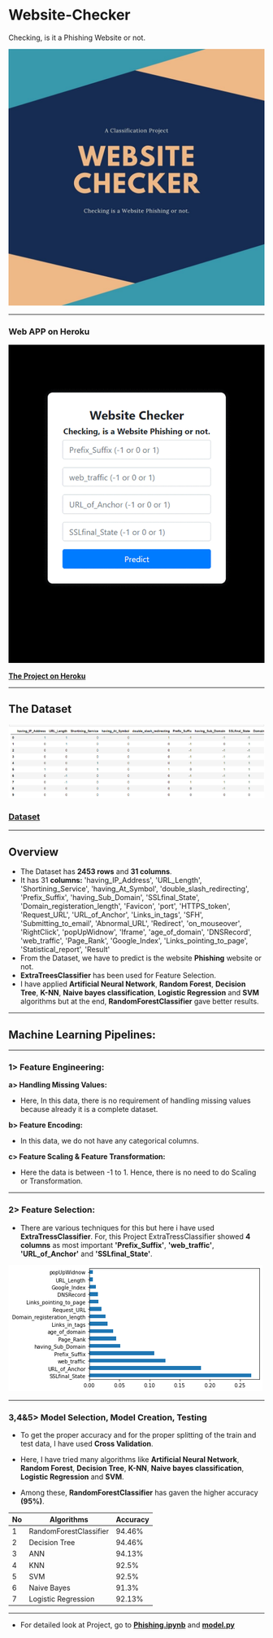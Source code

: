 # **Website-Checker**
Checking, is it a Phishing Website or not.




<img src="https://github.com/manthanpatel98/Website-Checker/blob/master/README-Resources/Website-Checker.jpg" width=600>

---

### **Web APP on Heroku**
<img src="https://github.com/manthanpatel98/Website-Checker/blob/master/README-Resources/Phishing.gif" width=600>

**[The Project on Heroku](https://websitechecker1.herokuapp.com/)**

---
## The Dataset
![](https://github.com/manthanpatel98/Website-Checker/blob/master/README-Resources/Dataset.png)
### **[Dataset](https://github.com/manthanpatel98/Website-Checker/blob/master/data.csv)**
---
## **Overview**
* The Dataset has **2453 rows** and **31 columns**.
* It has 31 **columns:**
'having_IP_Address', 'URL_Length', 'Shortining_Service',
 'having_At_Symbol', 'double_slash_redirecting', 'Prefix_Suffix',
       'having_Sub_Domain', 'SSLfinal_State', 'Domain_registeration_length',
       'Favicon', 'port', 'HTTPS_token', 'Request_URL', 'URL_of_Anchor',
       'Links_in_tags', 'SFH', 'Submitting_to_email', 'Abnormal_URL',
       'Redirect', 'on_mouseover', 'RightClick', 'popUpWidnow', 'Iframe',
       'age_of_domain', 'DNSRecord', 'web_traffic', 'Page_Rank',
       'Google_Index', 'Links_pointing_to_page', 'Statistical_report',
       'Result'
* From the Dataset, we have to predict is the website **Phishing** website or not.
* **ExtraTreesClassifier** has been used for Feature Selection.
* I have applied **Artificial Neural Network**, **Random Forest**, **Decision Tree**, **K-NN**, **Naive bayes classification**, **Logistic Regression** and **SVM** algorithms but at the end, **RandomForestClassifier** gave better results.

---
## **Machine Learning Pipelines:**
---
### **1> Feature Engineering:**
  
**a> Handling Missing Values:**
* Here, In this data, there is no requirement of handling missing values because already it is a complete dataset. 
    
**b> Feature Encoding:**   
* In this data, we do not have any categorical columns.

**c> Feature Scaling & Feature Transformation:**    
* Here the data is between -1 to 1. Hence, there is no need to do Scaling or Transformation.

---    
### **2> Feature Selection:**    
* There are various techniques for this but here i have used **ExtraTressClassifier**. For, this Project ExtraTressClassifier showed **4 columns** as most important **'Prefix_Suffix'**, **'web_traffic'**, **'URL_of_Anchor'** and **'SSLfinal_State'**.

![Feature Selection](https://github.com/manthanpatel98/Website-Checker/blob/master/README-Resources/Feature%20Selection.png)

---   

### **3,4&5> Model Selection**, **Model Creation**, **Testing**
    
* To get the proper accuracy and for the proper splitting of the train and test data, I have used **Cross Validation**.
    
* Here, I have tried many algorithms like **Artificial Neural Network**, **Random Forest**, **Decision Tree**, **K-NN**, **Naive bayes classification**, **Logistic Regression** and **SVM**. 
* Among these, **RandomForestClassifier** has  gaven the higher accuracy **(95%)**.
    
| **No** |  **Algorithms** | **Accuracy** |
| --- | ---- | ---- |
| 1 | RandomForestClassifier | 94.46% |
| 2 | Decision Tree | 94.46% |
| 3 | ANN | 94.13% |
| 4 | KNN | 92.5% |
| 5 | SVM | 92.5% |
| 6 | Naive Bayes | 91.3% |
| 7 | Logistic Regression | 92.13% |

---

* For detailed look at Project, go to **[Phishing.ipynb](https://github.com/manthanpatel98/Website-Checker/blob/master/Phishing.ipynb)** and **[model.py](https://github.com/manthanpatel98/Website-Checker/blob/master/model.py)**
